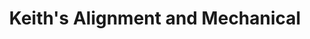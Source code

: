 ---
title: "Keith's Alignment and Mechanical"
url: /flatwoods/keiths-alignment-and-mechanical/
shop: car repair
---